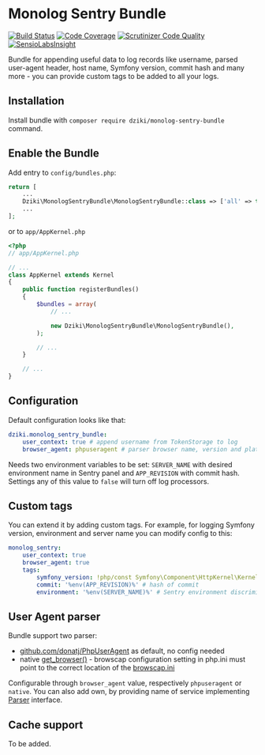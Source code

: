 # Monolog Sentry Bundle

[![Build Status](https://travis-ci.org/mleczakm/monolog-sentry-bundle.svg?branch=master)](https://travis-ci.org/mleczakm/monolog-sentry-bundle)
[![Code Coverage](https://scrutinizer-ci.com/g/mleczakm/monolog-sentry-bundle/badges/coverage.png?b=master)](https://scrutinizer-ci.com/g/mleczakm/monolog-sentry-bundle/?branch=master)
[![Scrutinizer Code Quality](https://scrutinizer-ci.com/g/mleczakm/monolog-sentry-bundle/badges/quality-score.png?b=master)](https://scrutinizer-ci.com/g/mleczakm/monolog-sentry-bundle/?branch=master)
[![SensioLabsInsight](https://insight.sensiolabs.com/projects/a441c60e-3cdd-410a-985d-c8abc59a9c1d/mini.png)](https://insight.sensiolabs.com/projects/a441c60e-3cdd-410a-985d-c8abc59a9c1d)

Bundle for appending useful data to log records like username, parsed user-agent header, host name, Symfony version, 
commit hash and many more - you can provide custom tags to be added to all your logs.

## Installation

Install bundle with `composer require dziki/monolog-sentry-bundle` command.

## Enable the Bundle

Add entry to `config/bundles.php`:

```php
return [
    ...
    Dziki\MonologSentryBundle\MonologSentryBundle::class => ['all' => true],
    ...
];

```

or to `app/AppKernel.php`

```php
<?php
// app/AppKernel.php

// ...
class AppKernel extends Kernel
{
    public function registerBundles()
    {
        $bundles = array(
            // ...

            new Dziki\MonologSentryBundle\MonologSentryBundle(),
        );

        // ...
    }

    // ...
}
```

## Configuration

Default configuration looks like that:
```yaml
dziki.monolog_sentry_bundle:
    user_context: true # append username from TokenStorage to log
    browser_agent: phpuseragent # parser browser name, version and platform from user agent
``` 
Needs two environment variables to be set: `SERVER_NAME` with desired environment name in Sentry panel and 
`APP_REVISION` with commit hash. Settings any of this value to `false` will turn off log processors.

## Custom tags

You can extend it by adding custom tags. For example, for logging Symfony version, environment and server name
you can modify config to this:
```yaml
monolog_sentry:
    user_context: true
    browser_agent: true
    tags:
        symfony_version: !php/const Symfony\Component\HttpKernel\Kernel::VERSION # useful for regression
        commit: '%env(APP_REVISION)%' # hash of commit
        environment: '%env(SERVER_NAME)%' # Sentry environment discriminator, much more useful than default `prod`
```

## User Agent parser

Bundle support two parser:
- [github.com/donatj/PhpUserAgent](https://github.com/donatj/PhpUserAgent) as default, no config needed
- native [get_browser()](https://php.net/manual/en/function.get-browser.php) - browscap configuration setting in php.ini 
must point to the correct location of the [browscap.ini](https://browscap.org/)

Configurable through `browser_agent` value, respectively `phpuseragent` or `native`. You can also add own, by providing
name of service implementing [Parser](https://github.com/mleczakm/monolog-sentry-bundle/blob/master/UserAgent/Parser.php)
interface.

## Cache support

To be added.


